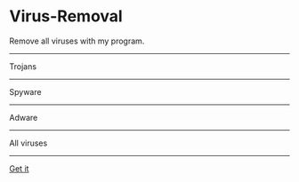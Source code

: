 # Virus-Removal
Remove all viruses with my program.

***

Trojans

***

Spyware

***

Adware

***

All viruses

***

[Get it](https://github.com/ViperRage/Virus-Removal/blob/master/Files/Download.md "Viper Cleaner")
